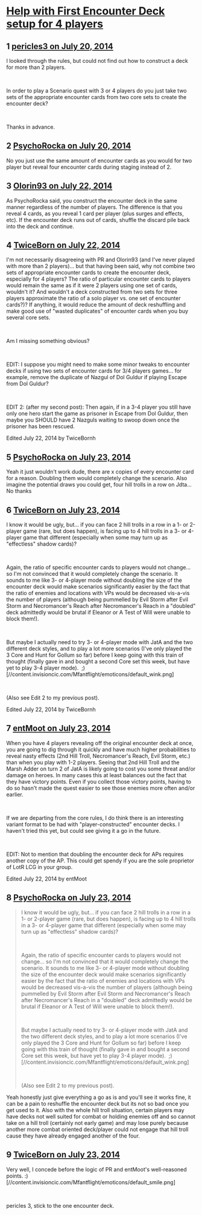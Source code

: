 # [Help with First Encounter Deck setup for 4 players](https://community.fantasyflightgames.com/topic/111292-help-with-first-encounter-deck-setup-for-4-players/)

## 1 [pericles3 on July 20, 2014](https://community.fantasyflightgames.com/topic/111292-help-with-first-encounter-deck-setup-for-4-players/?do=findComment&comment=1162751)

I looked through the rules, but could not find out how to construct a deck for more than 2 players.

 

In order to play a Scenario quest with 3 or 4 players do you just take two sets of the appropriate encounter cards from two core sets to create the encounter deck?

 

Thanks in advance.

## 2 [PsychoRocka on July 20, 2014](https://community.fantasyflightgames.com/topic/111292-help-with-first-encounter-deck-setup-for-4-players/?do=findComment&comment=1162786)

No you just use the same amount of encounter cards as you would for two player but reveal four encounter cards during staging instead of 2.

## 3 [Olorin93 on July 22, 2014](https://community.fantasyflightgames.com/topic/111292-help-with-first-encounter-deck-setup-for-4-players/?do=findComment&comment=1165128)

As PsychoRocka said, you construct the encounter deck in the same manner regardless of the number of players. The difference is that you reveal 4 cards, as you reveal 1 card per player (plus surges and effects, etc). If the encounter deck runs out of cards, shuffle the discard pile back into the deck and continue.

## 4 [TwiceBorn on July 22, 2014](https://community.fantasyflightgames.com/topic/111292-help-with-first-encounter-deck-setup-for-4-players/?do=findComment&comment=1165919)

I'm not necessarily disagreeing with PR and Olorin93 (and I've never played with more than 2 players)… but that having been said, why not combine two sets of appropriate encounter cards to create the encounter deck, especially for 4 players? The ratio of particular encounter cards to players would remain the same as if it were 2 players using one set of cards, wouldn't it? And wouldn't a deck constructed from two sets for three players approximate the ratio of a solo player vs. one set of encounter cards?)? If anything, it would reduce the amount of deck reshuffling and make good use of "wasted duplicates" of encounter cards when you buy several core sets.

 

Am I missing something obvious?

 

EDIT: I suppose you might need to make some minor tweaks to encounter decks if using two sets of encounter cards for 3/4 players games… for example, remove the duplicate of Nazgul of Dol Guldur if playing Escape from Dol Guldur?

 

EDIT 2: (after my second post): Then again, if in a 3-4 player you still have only one hero start the game as prisoner in Escape from Dol Guldur, then maybe you SHOULD have 2 Nazguls waiting to swoop down once the prisoner has been rescued.

Edited July 22, 2014 by TwiceBornh

## 5 [PsychoRocka on July 23, 2014](https://community.fantasyflightgames.com/topic/111292-help-with-first-encounter-deck-setup-for-4-players/?do=findComment&comment=1166022)

Yeah it just wouldn't work dude, there are x copies of every encounter card for a reason. Doubling them would completely change the scenario. Also imagine the potential draws you could get, four hill trolls in a row on Jdta... No thanks

## 6 [TwiceBorn on July 23, 2014](https://community.fantasyflightgames.com/topic/111292-help-with-first-encounter-deck-setup-for-4-players/?do=findComment&comment=1166067)

I know it would be ugly, but… if you can face 2 hill trolls in a row in a 1- or 2-player game (rare, but does happen), is facing up to 4 hill trolls in a 3- or 4-player game that different (especially when some may turn up as "effectless" shadow cards)? 

 

Again, the ratio of specific encounter cards to players would not change… so I'm not convinced that it would completely change the scenario. It sounds to me like 3- or 4-player mode without doubling the size of the encounter deck would make scenarios significantly easier by the fact that the ratio of enemies and locations with VPs would be decreased vis-a-vis the number of players (although being pummelled by Evil Storm after Evil Storm and Necromancer's Reach after Necromancer's Reach in a "doubled" deck admittedly would be brutal if Eleanor or A Test of Will were unable to block them!).

 

But maybe I actually need to try 3- or 4-player mode with JatA and the two different deck styles, and to play a lot more scenarios (I've only played the 3 Core and Hunt for Gollum so far) before I keep going with this train of thought (finally gave in and bought a second Core set this week, but have yet to play 3-4 player mode).  ;) [//content.invisioncic.com/Mfantflight/emoticons/default_wink.png]

 

(Also see Edit 2 to my previous post).

Edited July 22, 2014 by TwiceBornh

## 7 [entMoot on July 23, 2014](https://community.fantasyflightgames.com/topic/111292-help-with-first-encounter-deck-setup-for-4-players/?do=findComment&comment=1166105)

When you have 4 players revealing off the original encounter deck at once, you are going to dig through it quickly and have much higher probabilities to reveal nasty effects (2nd Hill Troll, Necromancer's Reach, Evil Storm, etc.) than when you play with 1-2 players. Seeing that 2nd Hill Troll and the Marsh Adder on turn 2 of JatA is likely going to cost you some threat and/or damage on heroes. In many cases this at least balances out the fact that they have victory points. Even if you collect those victory points, having to do so hasn't made the quest easier to see those enemies more often and/or earlier.

 

If we are departing from the core rules, I do think there is an interesting variant format to be had with "player-constructed" encounter decks. I haven't tried this yet, but could see giving it a go in the future.

 

EDIT: Not to mention that doubling the encounter deck for APs requires another copy of the AP. This could get spendy if you are the sole proprietor of LotR LCG in your group.

Edited July 22, 2014 by entMoot

## 8 [PsychoRocka on July 23, 2014](https://community.fantasyflightgames.com/topic/111292-help-with-first-encounter-deck-setup-for-4-players/?do=findComment&comment=1166289)

> I know it would be ugly, but… if you can face 2 hill trolls in a row in a 1- or 2-player game (rare, but does happen), is facing up to 4 hill trolls in a 3- or 4-player game that different (especially when some may turn up as "effectless" shadow cards)? 
> 
>  
> 
> Again, the ratio of specific encounter cards to players would not change… so I'm not convinced that it would completely change the scenario. It sounds to me like 3- or 4-player mode without doubling the size of the encounter deck would make scenarios significantly easier by the fact that the ratio of enemies and locations with VPs would be decreased vis-a-vis the number of players (although being pummelled by Evil Storm after Evil Storm and Necromancer's Reach after Necromancer's Reach in a "doubled" deck admittedly would be brutal if Eleanor or A Test of Will were unable to block them!).
> 
>  
> 
> But maybe I actually need to try 3- or 4-player mode with JatA and the two different deck styles, and to play a lot more scenarios (I've only played the 3 Core and Hunt for Gollum so far) before I keep going with this train of thought (finally gave in and bought a second Core set this week, but have yet to play 3-4 player mode).  ;) [//content.invisioncic.com/Mfantflight/emoticons/default_wink.png]
> 
>  
> 
> (Also see Edit 2 to my previous post).

Yeah honestly just give everything a go as is and you'll see it works fine, it can be a pain to reshuffle the encounter deck but its not so bad once you get used to it. Also with the whole hill troll situation, certain players may have decks not well suited for combat or holding enemies off and so cannot take on a hill troll (certainly not early game) and may lose purely because another more combat oriented deck/player could not engage that hill troll cause they have already engaged another of the four.

## 9 [TwiceBorn on July 23, 2014](https://community.fantasyflightgames.com/topic/111292-help-with-first-encounter-deck-setup-for-4-players/?do=findComment&comment=1166558)

Very well, I concede before the logic of PR and entMoot's well-reasoned points. :) [//content.invisioncic.com/Mfantflight/emoticons/default_smile.png] 

 

pericles 3, stick to the one encounter deck. 

